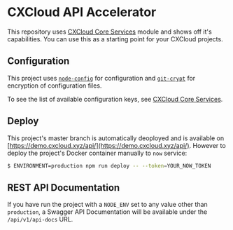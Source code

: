 # CXCloud API Accelerator

This repository uses [CXCloud Core Services](https://github.com/cxcloud/core-services) module and shows off it's capabilities. You can use this as a starting point for your CXCloud projects.

## Configuration

This project uses [`node-config`](lorenwest/node-config) for configuration and [`git-crypt`](AGWA/git-crypt) for encryption of configuration files.

To see the list of available configuration keys, see [CXCloud Core Services](https://github.com/cxcloud/core-services).

## Deploy

This project's master branch is automatically deoployed and is available on [https://demo.cxcloud.xyz/api/](https://demo.cxcloud.xyz/api/). However to deploy the project's Docker container manually to `now` service:

``` sh
$ ENVIRONMENT=production npm run deploy -- --token=YOUR_NOW_TOKEN
```

## REST API Documentation

If you have run the project with a `NODE_ENV` set to any value other than `production`, a Swagger API Documentation will be available under the `/api/v1/api-docs` URL.
